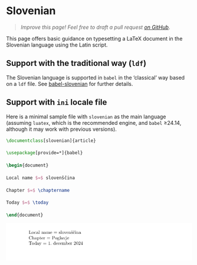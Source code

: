 # Slovenian

<blockquote>
  <p><em>Improve this page! Feel free to draft a pull request <a href="https://github.com/latex3/babel/tree/docs/docs">on GitHub</a></em>.</p>
</blockquote>

This page offers basic guidance on typesetting a LaTeX document in the
Slovenian language using the Latin script.

## Support with the traditional way (`ldf`)

The Slovenian language is supported in `babel` in the ‘classical’ way
based on a `ldf` file. See [babel-slovenian](https://ctan.org/pkg/babel-slovenian)
for further details.

## Support with `ini` locale file

Here is a minimal sample file with `slovenian` as the main language
(assuming `luatex`, which is the recommended engine, and `babel` ≥24.14,
although it may work with previous versions).

```tex
\documentclass[slovenian]{article}

\usepackage[provide=*]{babel}

\begin{document}

Local name $=$ slovenščina

Chapter $=$ \chaptername

Today $=$ \today

\end{document}
```

![](../media/locale-slovenian.png)